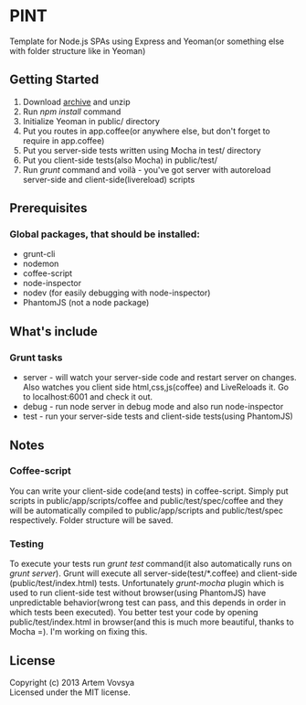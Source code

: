 # PINT

Template for Node.js SPAs using Express and Yeoman(or something else with folder structure like in Yeoman)

## Getting Started

1. Download [archive](https://github.com/avovsya/pint/archive/master.zip) and unzip
2. Run *npm install* command
3. Initialize Yeoman in public/ directory
4. Put you routes in app.coffee(or anywhere else, but don't forget to require in app.coffee)
5. Put you server-side tests written using Mocha in test/ directory
6. Put you client-side tests(also Mocha) in public/test/
7. Run *grunt* command and voilà - you've got server with autoreload server-side and client-side(livereload) scripts 

## Prerequisites

### Global packages, that should be installed:
+ grunt-cli
+ nodemon
+ coffee-script
+ node-inspector
+ nodev (for easily debugging with node-inspector)
+ PhantomJS (not a node package)

## What's include

### Grunt tasks
+ server - will watch your server-side code and restart server on changes. Also watches you client side html,css,js(coffee) and LiveReloads it. Go to localhost:6001 and check it out.
+ debug - run node server in debug mode and also run node-inspector
+ test - run your server-side tests and client-side tests(using PhantomJS)

## Notes

### Coffee-script 
You can write your client-side code(and tests) in coffee-script. Simply put
scripts in public/app/scripts/coffee and public/test/spec/coffee and they will
be automatically compiled to public/app/scripts and public/test/spec
respectively. Folder structure will be saved. 

### Testing
To execute your tests run *grunt test* command(it also automatically runs on
*grunt server*). Grunt will execute all server-side(test/\*.coffee) and
client-side (public/test/index.html) tests. Unfortunately *grunt-mocha* plugin
which is used to run client-side test without browser(using PhantomJS) have unpredictable behavior(wrong test can pass, and this depends in order in which tests been executed). You better test your code by opening
public/test/index.html in browser(and this is much more beautiful, thanks to
Mocha =). I'm working on fixing this.



## License
Copyright (c) 2013 Artem Vovsya  
Licensed under the MIT license.
